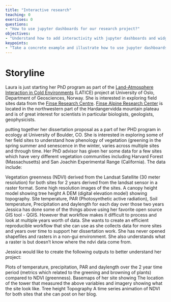 ```yaml
---
title: "Interactive research"
teaching: 0
exercises: 0
questions:
- "How to use jupyter dashboards for our research project?"
objectives:
- "Understand how to add interactivity with jupyter dashboards and widgets"
keypoints:
- "Take a concrete example and illustrate how to use jupyter dashboards and widgets"
---
```



# Storyline

Laura is just starting her PhD program as part of the [Land-Atmosphere Interaction in Cold Environments](http://www.mn.uio.no/geo/english/research/groups/latice/) (LATICE) project at University of Oslo, Department of Geosciences, Norway. She is interested in exploring
field sites data from the [Finse Research Centre](http://finse.uio.no). [Finse Alpine Research Center](http://finse.uio.no) is located in the northwestern part of the Hardangervidda mountain plateau and is of great interest for scientists in particular biologists, geologists, geophysicists.  


<script src="https://embed.github.com/view/geojson/annefou/jupyter_dashboards/gh-pages/data/Hardangervidda.geojson"></script>


putting together her dissertation proposal as a part of her PHD program in ecology at University of Boulder, CO. She is interested in exploring some of her field sites to understand how phenology of vegetation (greening in the spring summer and senescence in the winter, varies across multiple sites and through time. Her PhD advisor has given her some data for a few sites which have very different vegetation communities including Harvard Forest (Massachusetts) and San Joachin Experimental Range (California). The data include:

Vegetation greenness (NDVI) derived from the Landsat Satellite (30 meter resolution) for both sites for 2 years derived from the landsat sensor in a raster format.
Some high resolution images of the sites.
A canopy height model showing tree height
A DEM (digital elevation model) showing topography.
Site temperature, PAR (Photosynthetic active radiation), Soil temperature, Precipitation and daylength for each day over those two years
Jessica has done some of the things above using her favorite open source GIS tool - QGIS. However that workflow makes it difficult to process and look at multiple years worth of data. She wants to create an efficient reproducible workflow that she can use as she collects data for more sites and years over time to support her dissertation work. She has never opened shapefiles and rasters in a non-gui environment. She also understands what a raster is but doesn’t know where the ndvi data come from.

Jessica would like to create the following outputs to better understand her project:

Plots of temperature, precipitation, PAR and daylength over the 2 year time period (metrics which related to the greening and browning of plants) compared to NDVI (greenness).
Basemaps of her site showing
The location of the tower that measured the above variables and imagery showing what the site look like.
Tree height
Topography
A time series animation of NDVI for both sites that she can post on her blog.
